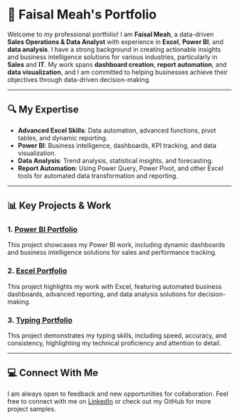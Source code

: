 # 📁 Faisal Meah's Portfolio

Welcome to my professional portfolio! I am **Faisal Meah**, a data-driven **Sales Operations & Data Analyst** with experience in **Excel**, **Power BI**, and **data analysis**. I have a strong background in creating actionable insights and business intelligence solutions for various industries, particularly in **Sales** and **IT**. My work spans **dashboard creation**, **report automation**, and **data visualization**, and I am committed to helping businesses achieve their objectives through data-driven decision-making.

---

## 🔍 My Expertise  
- **Advanced Excel Skills**: Data automation, advanced functions, pivot tables, and dynamic reporting.  
- **Power BI**: Business intelligence, dashboards, KPI tracking, and data visualization.  
- **Data Analysis**: Trend analysis, statistical insights, and forecasting.  
- **Report Automation**: Using Power Query, Power Pivot, and other Excel tools for automated data transformation and reporting.

---

## 📊 Key Projects & Work

### 1. **[Power BI Portfolio](https://github.com/Farabi1096/powerbi-dashboards)**  
This project showcases my Power BI work, including dynamic dashboards and business intelligence solutions for sales and performance tracking.

### 2. **[Excel Portfolio](https://github.com/Farabi1096/excel-automated-reports)**  
This project highlights my work with Excel, featuring automated business dashboards, advanced reporting, and data analysis solutions for decision-making.

### 3. **[Typing Portfolio](https://github.com/Farabi1096/typing-tornado)**  
This project demonstrates my typing skills, including speed, accuracy, and consistency, highlighting my technical proficiency and attention to detail.

---

## 💻 Connect With Me  
I am always open to feedback and new opportunities for collaboration. Feel free to connect with me on [LinkedIn](https://www.linkedin.com/in/faisal-meah/) or check out my GitHub for more project samples.
